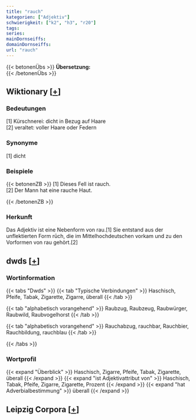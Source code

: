 ```yaml
---
title: "rauch"
kategorien: ["Adjektiv"]
schwierigkeit: ["k2", "h3", "r20"]
tags:
series:
mainDornseiffs:
domainDornseiffs:
url: "rauch"
---
```


{{< betonenÜbs >}}
**Übersetzung:**  
{{< /betonenÜbs >}}

## Wiktionary [[+](https://de.wiktionary.org/wiki/rauch)]

### Bedeutungen
[1] Kürschnerei: dicht in Bezug auf Haare  
[2] veraltet: voller Haare oder Federn  

### Synonyme
[1] dicht  

### Beispiele
{{< betonenZB >}}
[1] Dieses Fell ist rauch.  
[2] Der Mann hat eine rauche Haut.  

{{< /betonenZB >}}
### Herkunft
Das Adjektiv ist eine Nebenform von rau.[1] Sie entstand aus der unflektierten Form rūch, die im Mittelhochdeutschen vorkam und zu den Vorformen von rau gehört.[2]  



## dwds [[+](https://www.dwds.de/wb/rauch)]

### Wortinformation
{{< tabs "Dwds" >}}
{{< tab "Typische Verbindungen" >}}
Haschisch, Pfeife, Tabak, Zigarette, Zigarre, überall
{{< /tab >}}

{{< tab "alphabetisch vorangehend" >}}
Raubzug, Raubzeug, Raubwürger, Raubwild, Raubvogelhorst
{{< /tab >}}

{{< tab "alphabetisch vorangehend" >}}
Rauchabzug, rauchbar, Rauchbier, Rauchbildung, rauchblau
{{< /tab >}}

{{< /tabs >}}

### Wortprofil
{{< expand "Überblick" >}} Haschisch, Zigarre, Pfeife, Tabak, Zigarette, überall {{< /expand >}}
{{< expand "ist Adjektivattribut von" >}} Haschisch, Tabak, Pfeife, Zigarre, Zigarette, Prozent {{< /expand >}}
{{< expand "hat Adverbialbestimmung" >}} überall {{< /expand >}}

## Leipzig Corpora [[+](https://corpora.uni-leipzig.de/en/res?word=rauch&corpusId=deu_newscrawl-public_2018)]

